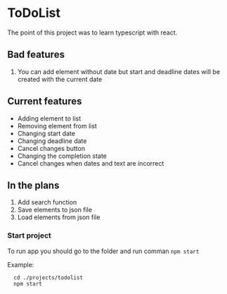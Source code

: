 # ToDoList

The point of this project was to learn typescript with react.

## Bad features
1. You can add element without date but start and deadline dates will be created with the current date

## Current features

* Adding element to list
* Removing element from list
* Changing start date
* Changing deadline date
* Cancel changes button
* Changing the completion state
* Cancel changes when dates and text are incorrect

## In the plans
1. Add search function
2. Save elements to json file
3. Load elements from json file

### Start project

To run app you should go to the folder and run comman `npm start`

Example:
```
  cd ./projects/todolist
  npm start
```
